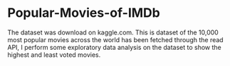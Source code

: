 # Popular-Movies-of-IMDb
The dataset was download on kaggle.com. This is dataset of the 10,000 most popular movies across the world has been fetched through the read API, I perform some exploratory data analysis on the dataset to show the highest and least voted movies.
